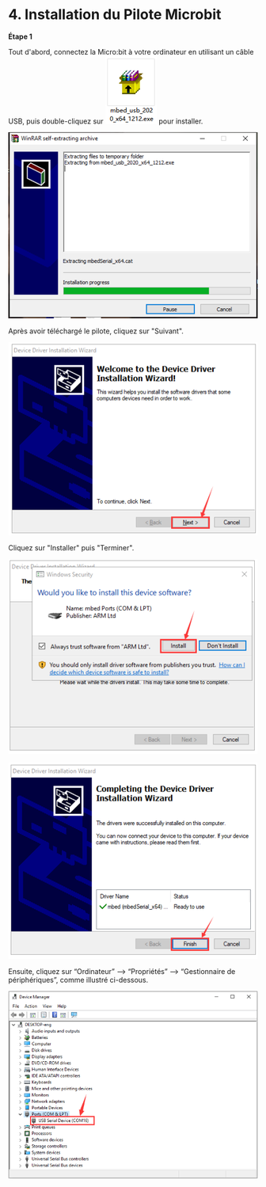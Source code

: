 # 4. Installation du Pilote Microbit

**Étape 1**

Tout d'abord, connectez la Micro:bit à votre ordinateur en utilisant un câble USB, puis double-cliquez sur ![6a743ae7e5d2d20755616236e3be275e](./media/6a743ae7e5d2d20755616236e3be275e.png) pour installer.

![e392288eba78e93e336ba35275cf8ca6](./media/e392288eba78e93e336ba35275cf8ca6.png)

Après avoir téléchargé le pilote, cliquez sur "Suivant".

![](./media/82ffd72f8fe22a9dc9e82833212f6522.png)

Cliquez sur "Installer" puis "Terminer".

![](./media/2c4a0531cd851ff74a133364fd401d9c.png)

![](./media/2fa4fd31876e72578aa69f275e47cc94.png)

Ensuite, cliquez sur “Ordinateur” —\> “Propriétés” —\> “Gestionnaire de périphériques”, comme illustré ci-dessous.

![](./media/0f481c6a3214ecc7e5168eb6264d2c12.png)
